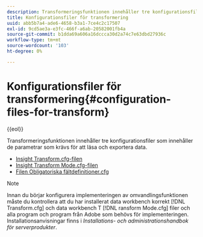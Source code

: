 ```yaml
---
description: Transformeringsfunktionen innehåller tre konfigurationsfiler som innehåller de parametrar som krävs för att läsa och exportera data.
title: Konfigurationsfiler för transformering
uuid: abb5b7a4-ade6-4658-b3a1-7ce4c2c17507
exl-id: 9cd5ae3a-e3fc-466f-a6ab-20582001fb4a
source-git-commit: b1dda69a606a16dccca30d2a74c7e63dbd27936c
workflow-type: tm+mt
source-wordcount: '103'
ht-degree: 0%

---
```


# Konfigurationsfiler för transformering{#configuration-files-for-transform}

{{eol}}

Transformeringsfunktionen innehåller tre konfigurationsfiler som innehåller de parametrar som krävs för att läsa och exportera data.

* [Insight Transform.cfg-filen](../../../../home/c-dataset-const-proc/c-transf-func/c-config-files-transf/t-ins-transf-file/t-ins-transf-file.md#task-857fc535ccdb4c39b763179efa4b0f13)
* [Insight Transform Mode.cfg-filen](../../../../home/c-dataset-const-proc/c-transf-func/c-config-files-transf/t-transf-mode-file.md#task-816c4723c08541898cd3449474dee3df)
* [Filen Obligatoriska fältdefinitioner.cfg](../../../../home/c-dataset-const-proc/c-transf-func/c-config-files-transf/c-req-field-def-file.md#concept-3697c777c09049ccac0354962e7bb64c)

>[!NOTE]
>
>Innan du börjar konfigurera implementeringen av omvandlingsfunktionen måste du kontrollera att du har installerat data workbench korrekt [!DNL Transform.cfg] och data workbench T [!DNL ransform Mode.cfg] filer och alla program och program från Adobe som behövs för implementeringen. Installationsanvisningar finns i *Installations- och administrationshandbok för serverprodukter*.
